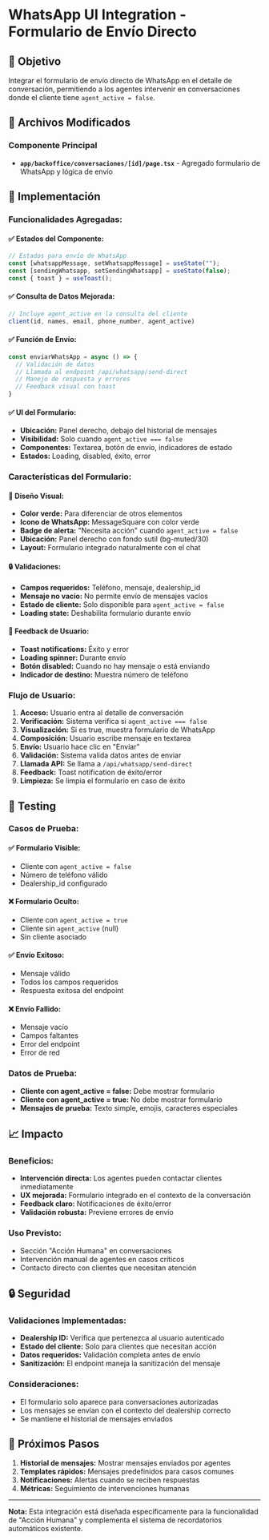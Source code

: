 # WhatsApp UI Integration - Formulario de Envío Directo

## 🎯 Objetivo
Integrar el formulario de envío directo de WhatsApp en el detalle de conversación, permitiendo a los agentes intervenir en conversaciones donde el cliente tiene `agent_active = false`.

## 📁 Archivos Modificados

### Componente Principal
- **`app/backoffice/conversaciones/[id]/page.tsx`** - Agregado formulario de WhatsApp y lógica de envío

## 🚀 Implementación

### **Funcionalidades Agregadas:**

#### ✅ **Estados del Componente:**
```typescript
// Estados para envío de WhatsApp
const [whatsappMessage, setWhatsappMessage] = useState("");
const [sendingWhatsapp, setSendingWhatsapp] = useState(false);
const { toast } = useToast();
```

#### ✅ **Consulta de Datos Mejorada:**
```typescript
// Incluye agent_active en la consulta del cliente
client(id, names, email, phone_number, agent_active)
```

#### ✅ **Función de Envío:**
```typescript
const enviarWhatsApp = async () => {
  // Validación de datos
  // Llamada al endpoint /api/whatsapp/send-direct
  // Manejo de respuesta y errores
  // Feedback visual con toast
}
```

#### ✅ **UI del Formulario:**
- **Ubicación:** Panel derecho, debajo del historial de mensajes
- **Visibilidad:** Solo cuando `agent_active === false`
- **Componentes:** Textarea, botón de envío, indicadores de estado
- **Estados:** Loading, disabled, éxito, error

### **Características del Formulario:**

#### 🎨 **Diseño Visual:**
- **Color verde:** Para diferenciar de otros elementos
- **Icono de WhatsApp:** MessageSquare con color verde
- **Badge de alerta:** "Necesita acción" cuando `agent_active = false`
- **Ubicación:** Panel derecho con fondo sutil (bg-muted/30)
- **Layout:** Formulario integrado naturalmente con el chat

#### 🔒 **Validaciones:**
- **Campos requeridos:** Teléfono, mensaje, dealership_id
- **Mensaje no vacío:** No permite envío de mensajes vacíos
- **Estado de cliente:** Solo disponible para `agent_active = false`
- **Loading state:** Deshabilita formulario durante envío

#### 📱 **Feedback de Usuario:**
- **Toast notifications:** Éxito y error
- **Loading spinner:** Durante envío
- **Botón disabled:** Cuando no hay mensaje o está enviando
- **Indicador de destino:** Muestra número de teléfono

### **Flujo de Usuario:**

1. **Acceso:** Usuario entra al detalle de conversación
2. **Verificación:** Sistema verifica si `agent_active === false`
3. **Visualización:** Si es true, muestra formulario de WhatsApp
4. **Composición:** Usuario escribe mensaje en textarea
5. **Envío:** Usuario hace clic en "Enviar"
6. **Validación:** Sistema valida datos antes de enviar
7. **Llamada API:** Se llama a `/api/whatsapp/send-direct`
8. **Feedback:** Toast notification de éxito/error
9. **Limpieza:** Se limpia el formulario en caso de éxito

## 🧪 Testing

### **Casos de Prueba:**

#### ✅ **Formulario Visible:**
- Cliente con `agent_active = false`
- Número de teléfono válido
- Dealership_id configurado

#### ❌ **Formulario Oculto:**
- Cliente con `agent_active = true`
- Cliente sin `agent_active` (null)
- Sin cliente asociado

#### ✅ **Envío Exitoso:**
- Mensaje válido
- Todos los campos requeridos
- Respuesta exitosa del endpoint

#### ❌ **Envío Fallido:**
- Mensaje vacío
- Campos faltantes
- Error del endpoint
- Error de red

### **Datos de Prueba:**
- **Cliente con agent_active = false:** Debe mostrar formulario
- **Cliente con agent_active = true:** No debe mostrar formulario
- **Mensajes de prueba:** Texto simple, emojis, caracteres especiales

## 📈 Impacto

### **Beneficios:**
- **Intervención directa:** Los agentes pueden contactar clientes inmediatamente
- **UX mejorada:** Formulario integrado en el contexto de la conversación
- **Feedback claro:** Notificaciones de éxito/error
- **Validación robusta:** Previene errores de envío

### **Uso Previsto:**
- Sección "Acción Humana" en conversaciones
- Intervención manual de agentes en casos críticos
- Contacto directo con clientes que necesitan atención

## 🔒 Seguridad

### **Validaciones Implementadas:**
- **Dealership ID:** Verifica que pertenezca al usuario autenticado
- **Estado del cliente:** Solo para clientes que necesitan acción
- **Datos requeridos:** Validación completa antes de envío
- **Sanitización:** El endpoint maneja la sanitización del mensaje

### **Consideraciones:**
- El formulario solo aparece para conversaciones autorizadas
- Los mensajes se envían con el contexto del dealership correcto
- Se mantiene el historial de mensajes enviados

## 🚀 Próximos Pasos

1. **Historial de mensajes:** Mostrar mensajes enviados por agentes
2. **Templates rápidos:** Mensajes predefinidos para casos comunes
3. **Notificaciones:** Alertas cuando se reciben respuestas
4. **Métricas:** Seguimiento de intervenciones humanas

---

**Nota:** Esta integración está diseñada específicamente para la funcionalidad de "Acción Humana" y complementa el sistema de recordatorios automáticos existente. 